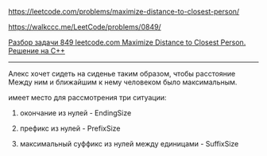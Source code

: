 https://leetcode.com/problems/maximize-distance-to-closest-person/

https://walkccc.me/LeetCode/problems/0849/

[Разбор задачи 849 leetcode.com Maximize Distance to Closest Person. Решение на C++](https://www.youtube.com/watch?v=EcFZ4l0EN1A)

_________

Алекс хочет сидеть на сиденье таким образом, чтобы расстояние  Между ним и ближайшим к нему человеком было максимальным.

имеет место для рассмотрения  три ситуации: 

1. окончание из нулей - EndingSize
   
2. префикс из нулей - PrefixSize
   
3. максимальный суффикс из нулей между единицами - SuffixSize
